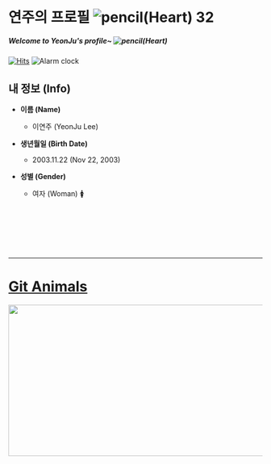 # 연주의 프로필 ![pencil(Heart) 32](https://github.com/user-attachments/assets/4e094886-f18f-4609-b67c-1ba9695daf71) 
##### Welcome to YeonJu's profile~ ![pencil(Heart)](https://github.com/user-attachments/assets/7a83a29c-4d72-4f4b-a52a-35f778f172cc)

[![Hits](https://hits.seeyoufarm.com/api/count/incr/badge.svg?url=https%3A%2F%2Fgithub.com%2Fyeonju0312&count_bg=%233EA055&title_bg=%23555555&icon=visualstudiocode.svg&icon_color=%2329B6F6&title=+Today%F0%9F%8E%89+%2F+Total%F0%9F%8E%88&edge_flat=false)](https://hits.seeyoufarm.com) ![Alarm clock](https://github.com/user-attachments/assets/99ec4507-3cfc-47ac-ac9a-5567399e2932)

## 내 정보 (Info)
- **이름 (Name)**
  - 이연주 (YeonJu Lee)

- **생년월일 (Birth Date)**
  - 2003.11.22 (Nov 22, 2003)

- **성별 (Gender)**
  - 여자 (Woman) 🚺



<!-- $\color{#E7E7E7}색상 넣기$ -->


</br>
</br>
</br>
</br>
</br>

***

# [Git Animals](https://www.gitanimals.org/ko_KR)
<a href="https://github.com/devxb/gitanimals">
  <img
    src="https://render.gitanimals.org/farms/yeonju0312"
    width="600"
    height="300"
  />
</a>
